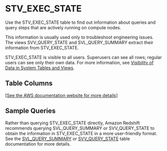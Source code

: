 # STV\_EXEC\_STATE<a name="r_STV_EXEC_STATE"></a>

Use the STV\_EXEC\_STATE table to find out information about queries and query steps that are actively running on compute nodes\.

This information is usually used only to troubleshoot engineering issues\. The views SVV\_QUERY\_STATE and SVL\_QUERY\_SUMMARY extract their information from STV\_EXEC\_STATE\.

STV\_EXEC\_STATE is visible to all users\. Superusers can see all rows; regular users can see only their own data\. For more information, see [Visibility of Data in System Tables and Views](c_visibility-of-data.md)\.

## Table Columns<a name="r_STV_EXEC_STATE-table-columns"></a>

[\[See the AWS documentation website for more details\]](http://docs.aws.amazon.com/redshift/latest/dg/r_STV_EXEC_STATE.html)

## Sample Queries<a name="r_STV_EXEC_STATE-sample-queries"></a>

Rather than querying STV\_EXEC\_STATE directly, Amazon Redshift recommends querying SVL\_QUERY\_SUMMARY or SVV\_QUERY\_STATE to obtain the information in STV\_EXEC\_STATE in a more user\-friendly format\. See the [SVL\_QUERY\_SUMMARY](r_SVL_QUERY_SUMMARY.md) or [SVV\_QUERY\_STATE](r_SVV_QUERY_STATE.md) table documentation for more details\.